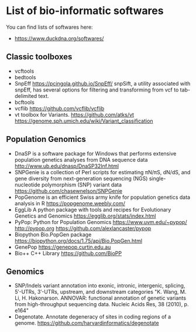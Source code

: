 # List of bio-informatic softwares

You can find lists of softwares here:
* https://www.duckdna.org/softwares/

## Classic toolboxes

* vcftools
* bedtools
* SnpEff https://pcingola.github.io/SnpEff/ snpSift, a utility associated with snpEff, has several options for filtering and transforming from vcf to tab-delimited text.
* bcftools
* vcflib https://github.com/vcflib/vcflib
* vt toolbox for Variants. https://github.com/atks/vt https://genome.sph.umich.edu/wiki/Variant_classification

## Population Genomics

* DnaSP is a software package for Windows that performs extensive population genetics analyses from DNA sequence data http://www.ub.edu/dnasp/DnaSP32Inf.html
* SNPGenie is a collection of Perl scripts for estimating πN/πS, dN/dS, and gene diversity from next-generation sequencing (NGS) single-nucleotide polymorphism (SNP) variant data https://github.com/chasewnelson/SNPGenie
* PopGenome is an efficient Swiss army knife for population genetics data analysis in R https://popgenome.weebly.com/
* EggLib A python package with tools and recipes for Evolutionary Genetics and Genomics https://egglib.org/stats/index.html
* PyPop: Python for Population Genomics https://www.uvm.edu/~pypop/ http://pypop.org https://github.com/alexlancaster/pypop
* Biopython Bio.PopGen package https://biopython.org/docs/1.75/api/Bio.PopGen.html
* GenePop https://genepop.curtin.edu.au
* Bio++ C++ Library https://github.com/BioPP


## Genomics

* SNP/Indels variant annotation into exonic, intronic, intergenic, splicing, 5′-UTRs, 3′-UTRs, upstream, and downstream categories "K. Wang, M. Li, H. Hakonarson. ANNOVAR: functional annotation of genetic variants from high-throughput sequencing data. Nucleic Acids Res, 38 (2010), p. e164"
* Degenotate. Annotate degeneracy of sites in coding regions of a genome. https://github.com/harvardinformatics/degenotate  
